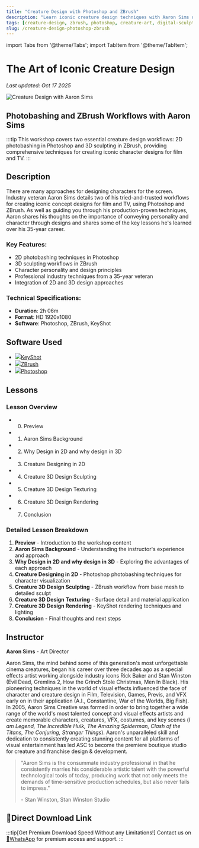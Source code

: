 ```yaml
---
title: "Creature Design with Photoshop and ZBrush"
description: "Learn iconic creature design techniques with Aaron Sims using photobashing and ZBrush workflows for film and TV"
tags: [creature-design, zbrush, photoshop, creature-art, digital-sculpting, digital-painting]
slug: /creature-design-photoshop-zbrush
---
```


import Tabs from '@theme/Tabs';
import TabItem from '@theme/TabItem';

# The Art of Iconic Creature Design

*Last updated: Oct 17 2025*

![Creature Design with Aaron Sims](https://d2tmthzm7jp200.cloudfront.net/images/attachments/000/007/940/original/asi06-5.jpg?1567618873)

## Photobashing and ZBrush Workflows with Aaron Sims

:::tip
This workshop covers two essential creature design workflows: 2D photobashing in Photoshop and 3D sculpting in ZBrush, providing comprehensive techniques for creating iconic character designs for film and TV.
:::

## Description

There are many approaches for designing characters for the screen. Industry veteran Aaron Sims details two of his tried-and-trusted workflows for creating iconic concept designs for film and TV, using Photoshop and ZBrush. As well as guiding you through his production-proven techniques, Aaron shares his thoughts on the importance of conveying personality and character through designs and shares some of the key lessons he's learned over his 35-year career.

### Key Features:
- 2D photobashing techniques in Photoshop
- 3D sculpting workflows in ZBrush
- Character personality and design principles
- Professional industry techniques from a 35-year veteran
- Integration of 2D and 3D design approaches

### Technical Specifications:
- **Duration**: 2h 06m
- **Format**: HD 1920x1080
- **Software**: Photoshop, ZBrush, KeyShot

## Software Used

- [![](https://d2tmthzm7jp200.cloudfront.net/software_icons/icons/000/000/009/icon/keyshot.png?1624643209)KeyShot](/tutorials?tags[]=keyshot)
- [![](https://d2tmthzm7jp200.cloudfront.net/software_icons/icons/000/000/042/icon/ZBrush23.png?1661989443)ZBrush](/tutorials?tags[]=zbrush)
- [![](https://d2tmthzm7jp200.cloudfront.net/software_icons/icons/000/000/060/icon/photoshop.png?1661988188)Photoshop](/tutorials?tags[]=photoshop)

## Lessons

<Tabs>
<TabItem value="overview" label="Overview" default>

### Lesson Overview

- 00. Preview
- 01. Aaron Sims Background
- 02. Why Design in 2D and why design in 3D
- 03. Creature Designing in 2D
- 04. Creature 3D Design Sculpting
- 05. Creature 3D Design Texturing
- 06. Creature 3D Design Rendering
- 07. Conclusion

</TabItem>
<TabItem value="details" label="Lesson Details">

### Detailed Lesson Breakdown

1. **Preview** - Introduction to the workshop content
2. **Aaron Sims Background** - Understanding the instructor's experience and approach
3. **Why Design in 2D and why design in 3D** - Exploring the advantages of each approach
4. **Creature Designing in 2D** - Photoshop photobashing techniques for character visualization
5. **Creature 3D Design Sculpting** - ZBrush workflow from base mesh to detailed sculpt
6. **Creature 3D Design Texturing** - Surface detail and material application
7. **Creature 3D Design Rendering** - KeyShot rendering techniques and lighting
8. **Conclusion** - Final thoughts and next steps

</TabItem>
</Tabs>

## Instructor

**Aaron Sims** - Art Director

Aaron Sims, the mind behind some of this generation's most unforgettable cinema creatures, began his career over three decades ago as a special effects artist working alongside industry icons Rick Baker and Stan Winston (Evil Dead, Gremlins 2, How the Grinch Stole Christmas, Men In Black). His pioneering techniques in the world of visual effects influenced the face of character and creature design in Film, Television, Games, Previs, and VFX early on in their application (A.I., Constantine, War of the Worlds, Big Fish). In 2005, Aaron Sims Creative was formed in order to bring together a wide range of the world's most talented concept and visual effects artists and create memorable characters, creatures, VFX, costumes, and key scenes (*I am Legend, The Incredible Hulk, The Amazing Spiderman, Clash of the Titans, The Conjuring, Stranger Things*). Aaron's unparalleled skill and dedication to consistently creating stunning content for all platforms of visual entertainment has led ASC to become the premiere boutique studio for creature and franchise design & development.

> "Aaron Sims is the consummate industry professional in that he consistently marries his considerable artistic talent with the powerful technological tools of today, producing work that not only meets the demands of time-sensitive production schedules, but also never fails to impress."
> 
> \- Stan Winston, Stan Winston Studio

## 🚀Direct Download Link
:::tip[Get Premium Download Speed Without any Limitations!]
Contact us on [💬WhatsApp](https://wa.me/+8613237610083) for premium  access and support.
:::
